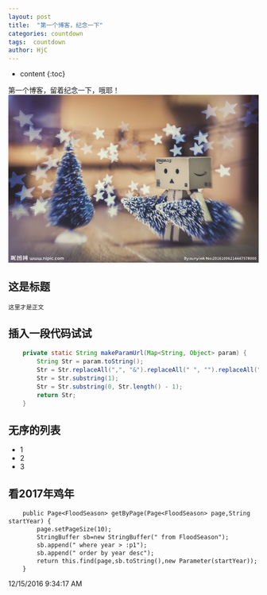 ```yaml
---
layout: post
title:  "第一个博客，纪念一下"
categories: countdown
tags:  countdown
author: HjC
---
```


* content
{:toc}

第一个博客，留着纪念一下，哦耶！
![](/image/2016/12/7222844_214447578000_2.jpg)




## 这是标题
	这里才是正文

## 插入一段代码试试

```java
	private static String makeParamUrl(Map<String, Object> param) {
		String Str = param.toString();
		Str = Str.replaceAll(",", "&").replaceAll(" ", "").replaceAll("#", " ");
		Str = Str.substring(1);
		Str = Str.substring(0, Str.length() - 1);
		return Str;
	}
```

## 无序的列表

- 1
- 2
- 3

## 看2017年鸡年

       	public Page<FloodSeason> getByPage(Page<FloodSeason> page,String startYear) {
    		page.setPageSize(10);
    		StringBuffer sb=new StringBuffer(" from FloodSeason");
    		sb.append(" where year > :p1");
    		sb.append(" order by year desc");
    		return this.find(page,sb.toString(),new Parameter(startYear));
    	}


12/15/2016 9:34:17 AM 
